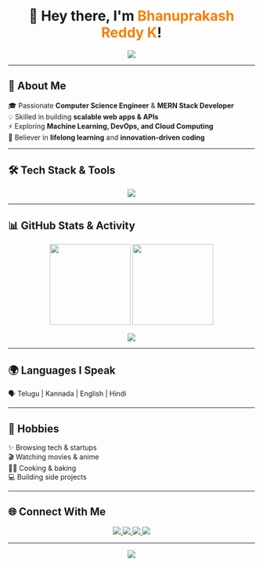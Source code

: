 <!-- Profile Header -->
<h1 align="center">👋 Hey there, I'm <span style="color:#F77F00;">Bhanuprakash Reddy K</span>!</h1>

<p align="center">
  <img src="https://readme-typing-svg.herokuapp.com?size=28&duration=4000&color=F77F00&center=true&vCenter=true&width=650&lines=Full+Stack+Developer+💻;MERN+Stack+Engineer+🚀;Open+Source+Contributor+🌍;Tech+Explorer+🔥" />
</p>

---

## 🚀 About Me  
🎓 Passionate **Computer Science Engineer** & **MERN Stack Developer**  
💡 Skilled in building **scalable web apps & APIs**  
⚡ Exploring **Machine Learning, DevOps, and Cloud Computing**  
🎯 Believer in **lifelong learning** and **innovation-driven coding**  

---

## 🛠️ Tech Stack & Tools  

<p align="center">
  <!-- Programming -->
  <img src="https://skillicons.dev/icons?i=cpp,python,kotlin,html,css,js,sass,mongodb,express,react,nodejs,git,github,vscode,bootstrap&theme=light" />
</p>

---

## 📊 GitHub Stats & Activity  

<p align="center">
  <img src="https://github-readme-stats.vercel.app/api?username=bhanreddy&show_icons=true&theme=tokyonight&hide_border=true" height="165"/>
  <img src="https://github-readme-streak-stats.herokuapp.com/?user=bhanreddy&theme=tokyonight&hide_border=true" height="165"/>
</p>

<p align="center">
  <img src="https://github-readme-stats.vercel.app/api/top-langs/?username=bhanreddy&layout=compact&theme=tokyonight&hide_border=true"/>
</p>

---

## 🌍 Languages I Speak  
🗣️ Telugu | Kannada | English | Hindi  

---

## 🎯 Hobbies  
✨ Browsing tech & startups  
🎬 Watching movies & anime  
👨‍🍳 Cooking & baking  
💻 Building side projects  

---

## 🌐 Connect With Me  

<p align="center">
  <a href="https://github.com/bhanreddy">
    <img src="https://img.shields.io/badge/GitHub-bhanreddy-181717?style=for-the-badge&logo=github"/>
  </a>
  <a href="https://www.linkedin.com/in/bhanuprakashreddygaru/">
    <img src="https://img.shields.io/badge/LinkedIn-Bhanuprakash%20Reddy-blue?style=for-the-badge&logo=linkedin"/>
  </a>
  <a href="mailto:reddybhanu283@gmail.com">
    <img src="https://img.shields.io/badge/Email-reddybhanu283%40gmail.com-red?style=for-the-badge&logo=gmail"/>
  </a>
  <a href="tel:+919347556547">
    <img src="https://img.shields.io/badge/Phone-9347556547-success?style=for-the-badge&logo=whatsapp"/>
  </a>
</p>

---

<p align="center">
  <img src="https://raw.githubusercontent.com/halfrost/halfrost/master/icons/header_.png"/>
</p>
